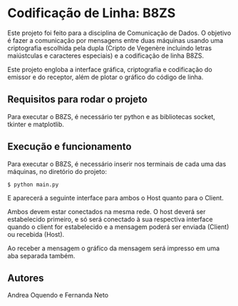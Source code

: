 # Codificação de Linha: B8ZS

Este projeto foi feito para a disciplina de Comunicação de Dados. O objetivo é fazer a comunicação por mensagens entre duas máquinas usando uma criptografia escolhida pela dupla (Cripto de Vegenère incluindo letras maiústculas e caracteres especiais) e a codificação de linha B8ZS.

Este projeto engloba a interface gráfica, criptografia e codificação do emissor e do receptor, além de plotar o gráfico do código de linha.

## Requisitos para rodar o projeto

Para executar o B8ZS, é necessário ter python e as bibliotecas socket, tkinter e matplotlib.

## Execução e funcionamento

Para executar o B8ZS, é necessário inserir nos terminais de cada uma das máquinas, no diretório do projeto:

```
$ python main.py
```

E aparecerá a seguinte interface para ambos o Host quanto para o Client.

Ambos devem estar conectados na mesma rede. O host deverá ser estabelecido primeiro, e só será conectado à sua respectiva interface quando o client for estabelecido e a mensagem poderá ser enviada (Client) ou recebida (Host).

Ao receber a mensagem o gráfico da mensagem será impresso em uma aba separada também.

## Autores
Andrea Oquendo e Fernanda Neto